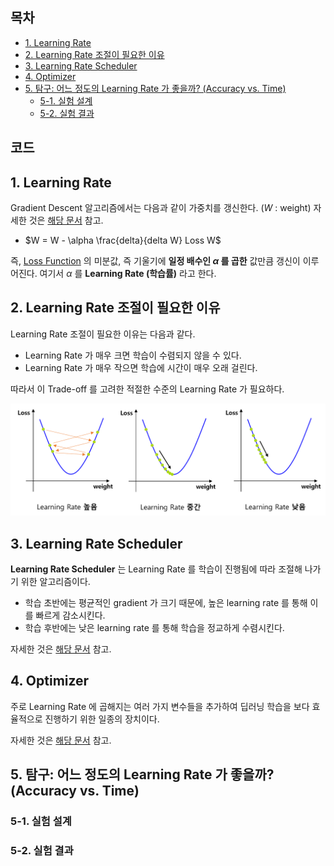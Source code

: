 ## 목차
* [1. Learning Rate](#1-learning-rate)
* [2. Learning Rate 조절이 필요한 이유](#2-learning-rate-조절이-필요한-이유)
* [3. Learning Rate Scheduler](#3-learning-rate-scheduler)
* [4. Optimizer](#4-optimizer)
* [5. 탐구: 어느 정도의 Learning Rate 가 좋을까? (Accuracy vs. Time)](#5-탐구-어느-정도의-learning-rate-가-좋을까-accuracy-vs-time)
  * [5-1. 실험 설계](#5-1-실험-설계)
  * [5-2. 실험 결과](#5-2-실험-결과)

## 코드

## 1. Learning Rate

Gradient Descent 알고리즘에서는 다음과 같이 가중치를 갱신한다. ($W$ : weight) 자세한 것은 [해당 문서](../Machine%20Learning%20Models/머신러닝_모델_Linear_Logistic_Regression.md#2-2-regression-최적화-과정) 참고.

* $W = W - \alpha \frac{delta}{delta W} Loss W$

즉, [Loss Function](딥러닝_기초_Loss_function.md) 의 미분값, 즉 기울기에 **일정 배수인 $\alpha$ 를 곱한** 값만큼 갱신이 이루어진다. 여기서 $\alpha$ 를 **Learning Rate (학습률)** 라고 한다.

## 2. Learning Rate 조절이 필요한 이유

Learning Rate 조절이 필요한 이유는 다음과 같다.

* Learning Rate 가 매우 크면 학습이 수렴되지 않을 수 있다.
* Learning Rate 가 매우 작으면 학습에 시간이 매우 오래 걸린다.

따라서 이 Trade-off 를 고려한 적절한 수준의 Learning Rate 가 필요하다.

![image](images/Learning_Rate_1.PNG)

## 3. Learning Rate Scheduler

**Learning Rate Scheduler** 는 Learning Rate 를 학습이 진행됨에 따라 조절해 나가기 위한 알고리즘이다.

* 학습 초반에는 평균적인 gradient 가 크기 때문에, 높은 learning rate 를 통해 이를 빠르게 감소시킨다.
* 학습 후반에는 낮은 learning rate 를 통해 학습을 정교하게 수렴시킨다.

자세한 것은 [해당 문서](딥러닝_기초_Learning_Rate_Scheduler.md) 참고.

## 4. Optimizer

주로 Learning Rate 에 곱해지는 여러 가지 변수들을 추가하여 딥러닝 학습을 보다 효율적으로 진행하기 위한 일종의 장치이다.

자세한 것은 [해당 문서](딥러닝_기초_Optimizer.md) 참고.

## 5. 탐구: 어느 정도의 Learning Rate 가 좋을까? (Accuracy vs. Time)

### 5-1. 실험 설계

### 5-2. 실험 결과